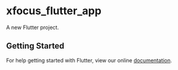 # xfocus_flutter_app

A new Flutter project.

## Getting Started

For help getting started with Flutter, view our online
[documentation](https://flutter.io/).

